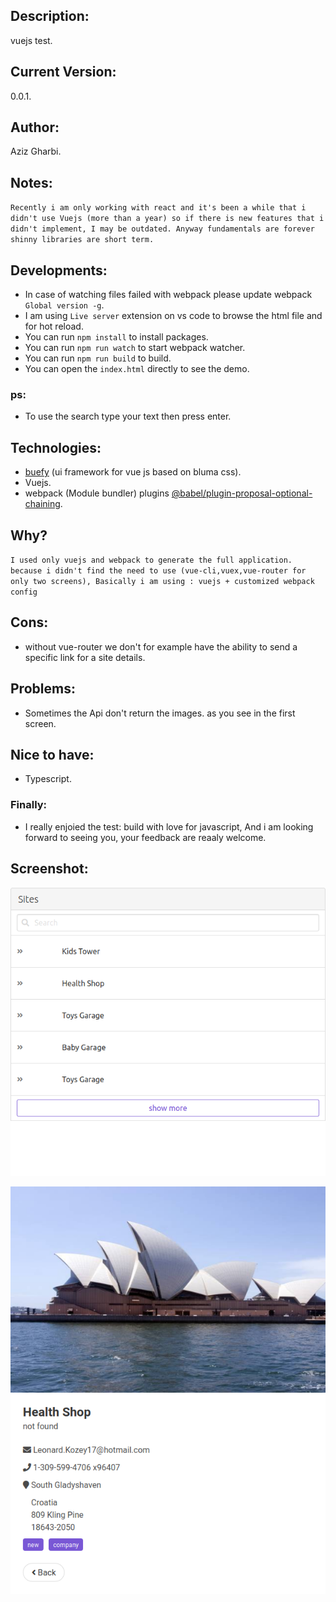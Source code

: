 ## Description:

vuejs test.

## Current Version:

0.0.1.

## Author:

Aziz Gharbi.

## Notes:

`Recently i am only working with react and it's been a while that i didn't use Vuejs (more than a year) so if there is new features that i didn't implement, I may be outdated. Anyway fundamentals are forever shinny libraries are short term.`

## Developments:

- In case of watching files failed with webpack please update webpack `Global version -g`.
- I am using `Live server` extension on vs code to browse the html file and for hot reload.
- You can run `npm install` to install packages.
- You can run `npm run watch` to start webpack watcher.
- You can run `npm run build` to build.
- You can open the `index.html` directly to see the demo.

### ps:

- To use the search type your text then press enter.

## Technologies:

- [buefy](https://buefy.org/) (ui framework for vue js based on bluma css).
- Vuejs.
- webpack (Module bundler) plugins [@babel/plugin-proposal-optional-chaining](https://babeljs.io/docs/en/babel-plugin-proposal-optional-chaining).

## Why?

`I used only vuejs and webpack to generate the full application. because i didn't find the need to use (vue-cli,vuex,vue-router for only two screens), Basically i am using : vuejs + customized webpack config`

## Cons:

- without vue-router we don't for example have the ability to send a specific link for a site details.

## Problems:

- Sometimes the Api don't return the images. as you see in the first screen.

## Nice to have:

- Typescript.

### Finally:

- I really enjoied the test: build with love for javascript, And i am looking forward to seeing you, your feedback are reaaly welcome.

## Screenshot:

![home](img/home.png)

![details](img/details.png)
